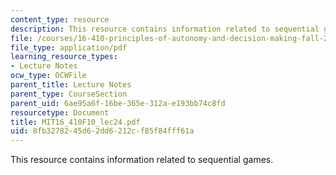 ```yaml
---
content_type: resource
description: This resource contains information related to sequential games.
file: /courses/16-410-principles-of-autonomy-and-decision-making-fall-2010/8fb3278245d62dd6212cf85f84fff61a_MIT16_410F10_lec24.pdf
file_type: application/pdf
learning_resource_types:
- Lecture Notes
ocw_type: OCWFile
parent_title: Lecture Notes
parent_type: CourseSection
parent_uid: 6ae95a6f-16be-365e-312a-e193bb74c8fd
resourcetype: Document
title: MIT16_410F10_lec24.pdf
uid: 8fb32782-45d6-2dd6-212c-f85f84fff61a
---
```

This resource contains information related to sequential games.

